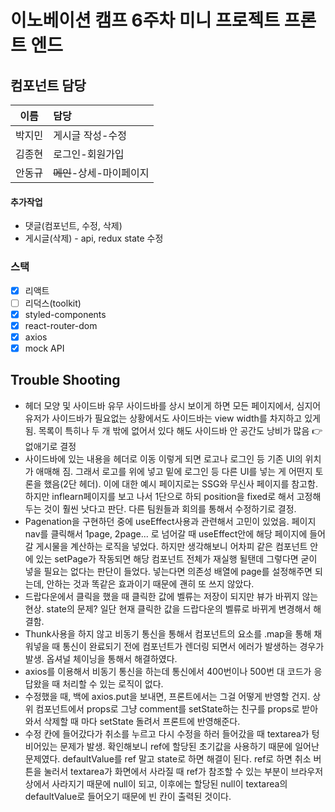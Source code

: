 # 이노베이션 캠프 6주차 미니 프로젝트 프론트 엔드

## 컴포넌트 담당

|  이름  | 담당                     |
| :----: | :----------------------- |
| 박지민 | 게시글 작성-수정         |
| 김종현 | 로그인-회원가입          |
| 안동규 | ~~메인~~-상세-마이페이지 |

#### 추가작업

- 댓글(컴포넌트, 수정, 삭제)
- 게시글(삭제) - api, redux state 수정

### 스택

- [x] 리액트
- [ ] 리덕스(toolkit)
- [x] styled-components
- [x] react-router-dom
- [x] axios
- [x] mock API

## Trouble Shooting

- 헤더 모양 및 사이드바 유무
  사이드바를 상시 보이게 하면 모든 페이지에서, 심지어 유저가 사이드바가 필요없는 상황에서도 사이드바는 view width를 차지하고 있게 됨. 목록이 특히나 두 개 밖에 없어서 있다 해도 사이드바 안 공간도 낭비가 많음 👉 없애기로 결정
- 사이드바에 있는 내용을 헤더로 이동
  이렇게 되면 로고나 로그인 등 기존 UI의 위치가 애매해 짐. 그래서 로고를 위에 넣고 밑에 로그인 등 다른 UI를 넣는 게 어떤지 토론을 했음(2단 헤더). 이에 대한 예시 페이지로는 SSG와 무신사 페이지를 참고함. 하지만 inflearn페이지를 보고 나서 1단으로 하되 position을 fixed로 해서 고정해두는 것이 훨씬 낫다고 판단. 다른 팀원들과 회의를 통해서 수정하기로 결정.
- Pagenation을 구현하던 중에 useEffect사용과 관련해서 고민이 있었음. 페이지 nav를 클릭해서 1page, 2page... 로 넘어갈 때 useEffect안에 해당
  페이지에 들어갈 게시물을 계산하는 로직을 넣었다. 하지만 생각해보니 어차피 같은 컴포넌트 안에 있는 setPage가 작동되면 해당 컴포넌트 전체가 재실행 될탠데 그렇다면 굳이 넣을 필요는 없다는 판단이 들었다. 넣는다면 의존성 배열에 page를 설정해주면 되는데, 안하는 것과 똑같은 효과이기 때문에 괜히 또 쓰지 않았다.
- 드랍다운에서 클릭을 했을 때 클릭한 값에 벨류는 저장이 되지만 뷰가 바뀌지 않는 현상. state의 문제? 일단 현재 클릭한 값을 드랍다운의 벨류로 바뀌게 변경해서 해결함.
- Thunk사용을 하지 않고 비동기 통신을 통해서 컴포넌트의 요소를 .map을 통해 채워넣을 때 통신이 완료되기 전에 컴포넌트가 렌더링 되면서 에러가 발생하는 경우가 발생. 옵셔널 체이닝을 통해서 해결하였다.
- axios를 이용해서 비동기 통신을 하는데 통신에서 400번이나 500번 대 코드가 응답왔을 때 처리할 수 있는 로직이 없다.
- 수정했을 때, 백에 axios.put을 보내면, 프론트에서는 그걸 어떻게 반영할 건지. 상위 컴포넌트에서 props로 그냥 comment를 setState하는 친구를 props로 받아와서 삭제할 때 마다 setState 돌려서 프론트에 반영해준다.
- 수정 칸에 들어갔다가 취소를 누르고 다시 수정을 하러 들어갔을 때 textarea가 텅 비어있는 문제가 발생. 확인해보니 ref에 할당된 초기값을 사용하기 때문에 일어난 문제였다. defaultValue를 ref 말고 state로 하면 해결이 된다. ref로 하면 취소 버튼을 눌러서 textarea가 화면에서 사라질 때 ref가 참조할 수 있는 부분이 브라우저 상에서 사라지기 때문에 null이 되고, 이후에는 할당된 null이 textarea의 defaultValue로 들어오기 때문에 빈 칸이 출력된 것이다.
